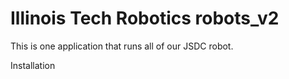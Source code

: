 Illinois Tech Robotics robots_v2
======

This is one application that runs all of our JSDC robot.

Installation


